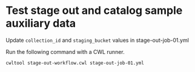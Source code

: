 # Test stage out and catalog sample auxiliary data

Update `collection_id` and `staging_bucket` values in stage-out-job-01.yml

Run the following command with a CWL runner.

`cwltool stage-out-workflow.cwl stage-out-job-01.yml`
